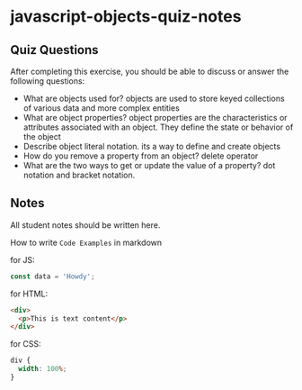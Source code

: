 # javascript-objects-quiz-notes

## Quiz Questions

After completing this exercise, you should be able to discuss or answer the following questions:

- What are objects used for?
  objects are used to store keyed collections of various data and more complex entities
- What are object properties?
  object properties are the characteristics or attributes associated with an object. They define the state or behavior of the object
- Describe object literal notation.
  its a way to define and create objects
- How do you remove a property from an object?
  delete operator
- What are the two ways to get or update the value of a property?
  dot notation and bracket notation.

## Notes

All student notes should be written here.

How to write `Code Examples` in markdown

for JS:

```javascript
const data = 'Howdy';
```

for HTML:

```html
<div>
  <p>This is text content</p>
</div>
```

for CSS:

```css
div {
  width: 100%;
}
```
